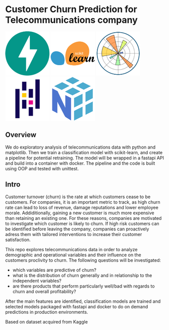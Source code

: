# Customer Churn Prediction for Telecommunications company

<img src="assets/FastAPI.png" height="140"> <img src="assets/scikit-learn.png" height="140"> <img src="assets/Matplotlib.png" height="140"> <img src="assets/Pandas.png" height="140"> <img src="assets/NumPy.png" height="140">

## Overview 
We do exploratory analysis of telecommunications data with python
and matplotlib. Then we train a classification model with scikit-learn, and
create a pipeline for potential retraining. The model will be wrapped in a
fastapi API and build into a container with docker. The pipeline and the code
is built using OOP and tested with unittest.

## Intro
Customer turnover (churn) is the rate at which customers cease to be customers.
For companies, it is an important metric to track, as high churn rate can lead
to loss of revenue, damage reputations and lower employee morale.
Addiditionally, gaining a new customer is much more expensive than retaining an
existing one. For these reasons, companies are motivated to investigate which
customer is likely to churn. If high risk customers can be identified before
leaving the company, companies can proactively adress them with tailored
interventions to increase their customer satisfaction.

This repo explores telecommunications data in order to analyze demographic and
operational variables and their influence on the customers proclivity to churn.
The following questions will be investigated:
- which variables are predictive of churn?
- what is the distribution of churn generally and in relationship to the
independent variables?
- are there products that perform particularly well/bad with regards to churn
and overall profitability?

After the main features are identified, classification models are trained and
selected models packaged with fastapi and docker to do on demand predictions in
production environments.

<!-- ## Results -->
<!---->
<!-- To see results of the analysis, see the exploration.py file. -->
<!---->
<!-- ## Installation and Usage -->
<!---->
<!-- Ensure you have docker installed. -->
<!-- Open a terminal and clone the repository -->
<!---->
<!-- ```{bash} -->
<!-- #git clone https: -->
<!-- cd  -->
<!-- ``` -->
<!---->
<!-- Run the analysis.py file or build directly from the pkl file. -->
<!---->
<!-- ```{bash} -->
<!-- docker build -t image name -->
<!-- ``` -->
<!---->
<!-- Run the container and execute the send_test_data.py script -->
<!-- ```{bash} -->
<!-- docker run --rm image_name -->
<!-- ``` -->
<!---->

Based on dataset acquired from Kaggle

